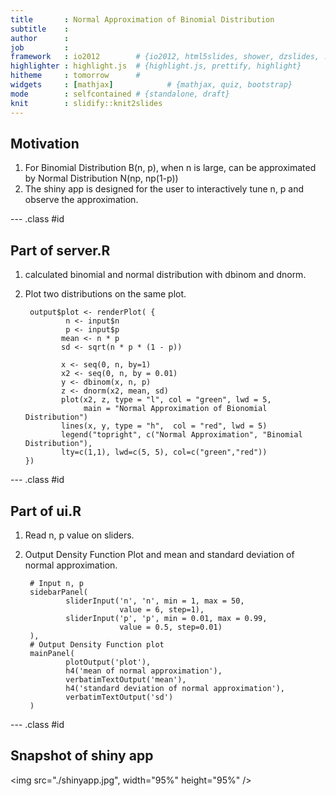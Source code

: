 ```yaml
---
title       : Normal Approximation of Binomial Distribution
subtitle    : 
author      : 
job         : 
framework   : io2012        # {io2012, html5slides, shower, dzslides, ...}
highlighter : highlight.js  # {highlight.js, prettify, highlight}
hitheme     : tomorrow      # 
widgets     : [mathjax]            # {mathjax, quiz, bootstrap}
mode        : selfcontained # {standalone, draft}
knit        : slidify::knit2slides
---
```


## Motivation

1. For Binomial Distribution B(n, p), when n is large, can be approximated by Normal Distribution N(np, np(1-p))
2. The shiny app is designed for the user to interactively tune n, p and observe the approximation.

--- .class #id 

## Part of server.R
1. calculated binomial and normal distribution with dbinom and dnorm.
2. Plot two distributions on the same plot. 

        output$plot <- renderPlot( {
                n <- input$n
                p <- input$p   
               mean <- n * p
               sd <- sqrt(n * p * (1 - p))
               
               x <- seq(0, n, by=1)
               x2 <- seq(0, n, by = 0.01)
               y <- dbinom(x, n, p)               
               z <- dnorm(x2, mean, sd)
               plot(x2, z, type = "l", col = "green", lwd = 5, 
                    main = "Normal Approximation of Bionomial Distribution")
               lines(x, y, type = "h",  col = "red", lwd = 5)    
               legend("topright", c("Normal Approximation", "Binomial Distribution"),
               lty=c(1,1), lwd=c(5, 5), col=c("green","red"))                      
       }) 

--- .class #id 

## Part of ui.R
1. Read n, p value on sliders. 
2. Output Density Function Plot and mean and standard deviation of normal approximation.

        # Input n, p
        sidebarPanel(                
                sliderInput('n', 'n', min = 1, max = 50,
                            value = 6, step=1),
                sliderInput('p', 'p', min = 0.01, max = 0.99,
                            value = 0.5, step=0.01)                
        ),
        # Output Density Function plot 
        mainPanel(
                plotOutput('plot'),    
                h4('mean of normal approximation'),
                verbatimTextOutput('mean'),
                h4('standard deviation of normal approximation'),
                verbatimTextOutput('sd')
        )

--- .class #id 

## Snapshot of shiny app
<img src="./shinyapp.jpg", width="95%" height="95%"  />
